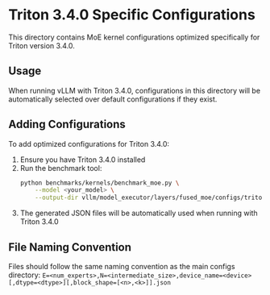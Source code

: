 # Triton 3.4.0 Specific Configurations

This directory contains MoE kernel configurations optimized specifically for Triton version 3.4.0.

## Usage

When running vLLM with Triton 3.4.0, configurations in this directory will be automatically selected over default configurations if they exist.

## Adding Configurations

To add optimized configurations for Triton 3.4.0:

1. Ensure you have Triton 3.4.0 installed
2. Run the benchmark tool:
   ```bash
   python benchmarks/kernels/benchmark_moe.py \
       --model <your_model> \
       --output-dir vllm/model_executor/layers/fused_moe/configs/triton_3_4_0/
   ```
3. The generated JSON files will be automatically used when running with Triton 3.4.0

## File Naming Convention

Files should follow the same naming convention as the main configs directory:
`E=<num_experts>,N=<intermediate_size>,device_name=<device>[,dtype=<dtype>][,block_shape=[<n>,<k>]].json`